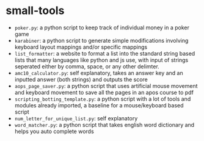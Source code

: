 # small-tools

* `poker.py`: a python script to keep track of individual money in a poker game
* `karabiner`: a python script to generate simple modifications involving keyboard layout mappings and/or specific mappings
* `list_formatter`: a website to format a list into the standard string based lists that many languages like python and js use, with input of strings seperated either by comma, space, or any other delimter.
* `amc10_calculator.py`: self explanatory, takes an answer key and an inputted answer (both strings) and outputs the score
* `aops_page_saver.py`: a python script that uses artificial mouse movement and keyboard movement to save all the pages in an apos course to pdf
* `scripting_botting_template.py`: a python script with a lot of tools and modules already imported, a baseline for a mouse/keyboard based script
* `num_letter_for_unique_list.py`: self explanatory
* `word_matcher.py`: a python script that takes english word dictionary and helps you auto complete words
